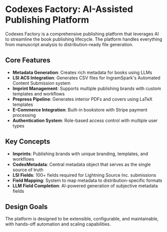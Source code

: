 # Codexes Factory: AI-Assisted Publishing Platform

Codexes Factory is a comprehensive publishing platform that leverages AI to streamline the book publishing lifecycle. The platform handles everything from manuscript analysis to distribution-ready file generation.

## Core Features

- **Metadata Generation**: Creates rich metadata for books using LLMs
- **LSI ACS Integration**: Generates CSV files for IngramSpark's Automated Content Submission system
- **Imprint Management**: Supports multiple publishing brands with custom templates and workflows
- **Prepress Pipeline**: Generates interior PDFs and covers using LaTeX templates
- **E-Commerce Integration**: Built-in bookstore with Stripe payment processing
- **Authentication System**: Role-based access control with multiple user types

## Key Concepts

- **Imprints**: Publishing brands with unique branding, templates, and workflows
- **CodexMetadata**: Central metadata object that serves as the single source of truth
- **LSI Fields**: 100+ fields required for Lightning Source Inc. submissions
- **Field Mapping**: System to map metadata to distribution-specific formats
- **LLM Field Completion**: AI-powered generation of subjective metadata fields

## Design Goals

The platform is designed to be extensible, configurable, and maintainable, with hands-off automation and scaling capabilities.
